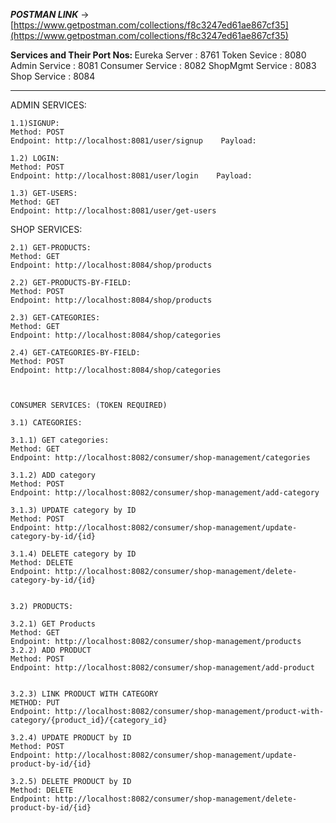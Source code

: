 
**_POSTMAN LINK_** -> [https://www.getpostman.com/collections/f8c3247ed61ae867cf35](https://www.getpostman.com/collections/f8c3247ed61ae867cf35) 


<b> Services and Their Port Nos: </b>    Eureka Server : 8761
    Token Sevice : 8080
    Admin Service : 8081
    Consumer Service : 8082
    ShopMgmt Service : 8083
    Shop Service : 8084
******************************************************************

ADMIN SERVICES:

    1.1)SIGNUP:
    Method: POST
    Endpoint: http://localhost:8081/user/signup    Payload:

    1.2) LOGIN:
    Method: POST
    Endpoint: http://localhost:8081/user/login    Payload:
  
    1.3) GET-USERS:
    Method: GET
    Endpoint: http://localhost:8081/user/get-users



SHOP SERVICES:

    2.1) GET-PRODUCTS:
    Method: GET
    Endpoint: http://localhost:8084/shop/products    

    2.2) GET-PRODUCTS-BY-FIELD:
    Method: POST
    Endpoint: http://localhost:8084/shop/products    

    2.3) GET-CATEGORIES:
    Method: GET
    Endpoint: http://localhost:8084/shop/categories    

    2.4) GET-CATEGORIES-BY-FIELD:
    Method: POST
    Endpoint: http://localhost:8084/shop/categories    



    CONSUMER SERVICES: (TOKEN REQUIRED)

    3.1) CATEGORIES:

    3.1.1) GET categories:
    Method: GET
    Endpoint: http://localhost:8082/consumer/shop-management/categories    

    3.1.2) ADD category
    Method: POST
    Endpoint: http://localhost:8082/consumer/shop-management/add-category    

    3.1.3) UPDATE category by ID
    Method: POST
    Endpoint: http://localhost:8082/consumer/shop-management/update-category-by-id/{id}   

    3.1.4) DELETE category by ID
    Method: DELETE
    Endpoint: http://localhost:8082/consumer/shop-management/delete-category-by-id/{id}


    3.2) PRODUCTS:

    3.2.1) GET Products
    Method: GET
    Endpoint: http://localhost:8082/consumer/shop-management/products    3.2.2) ADD PRODUCT
    Method: POST
    Endpoint: http://localhost:8082/consumer/shop-management/add-product    

  
    3.2.3) LINK PRODUCT WITH CATEGORY
    METHOD: PUT
    Endpoint: http://localhost:8082/consumer/shop-management/product-with-category/{product_id}/{category_id}    

    3.2.4) UPDATE PRODUCT by ID
    Method: POST
    Endpoint: http://localhost:8082/consumer/shop-management/update-product-by-id/{id}    
   
    3.2.5) DELETE PRODUCT by ID
    Method: DELETE
    Endpoint: http://localhost:8082/consumer/shop-management/delete-product-by-id/{id}



